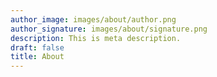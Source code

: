 ```yaml
---
author_image: images/about/author.png
author_signature: images/about/signature.png
description: This is meta description.
draft: false
title: About
---
```


